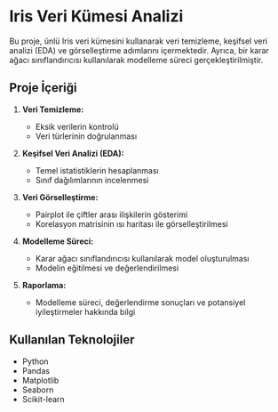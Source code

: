 # Iris Veri Kümesi Analizi

Bu proje, ünlü Iris veri kümesini kullanarak veri temizleme, keşifsel veri analizi (EDA) ve görselleştirme adımlarını içermektedir. Ayrıca, bir karar ağacı sınıflandırıcısı kullanılarak modelleme süreci gerçekleştirilmiştir.

## Proje İçeriği

1. **Veri Temizleme:**
   - Eksik verilerin kontrolü
   - Veri türlerinin doğrulanması

2. **Keşifsel Veri Analizi (EDA):**
   - Temel istatistiklerin hesaplanması
   - Sınıf dağılımlarının incelenmesi

3. **Veri Görselleştirme:**
   - Pairplot ile çiftler arası ilişkilerin gösterimi
   - Korelasyon matrisinin ısı haritası ile görselleştirilmesi

4. **Modelleme Süreci:**
   - Karar ağacı sınıflandırıcısı kullanılarak model oluşturulması
   - Modelin eğitilmesi ve değerlendirilmesi

5. **Raporlama:**
   - Modelleme süreci, değerlendirme sonuçları ve potansiyel iyileştirmeler hakkında bilgi

## Kullanılan Teknolojiler

- Python
- Pandas
- Matplotlib
- Seaborn
- Scikit-learn




